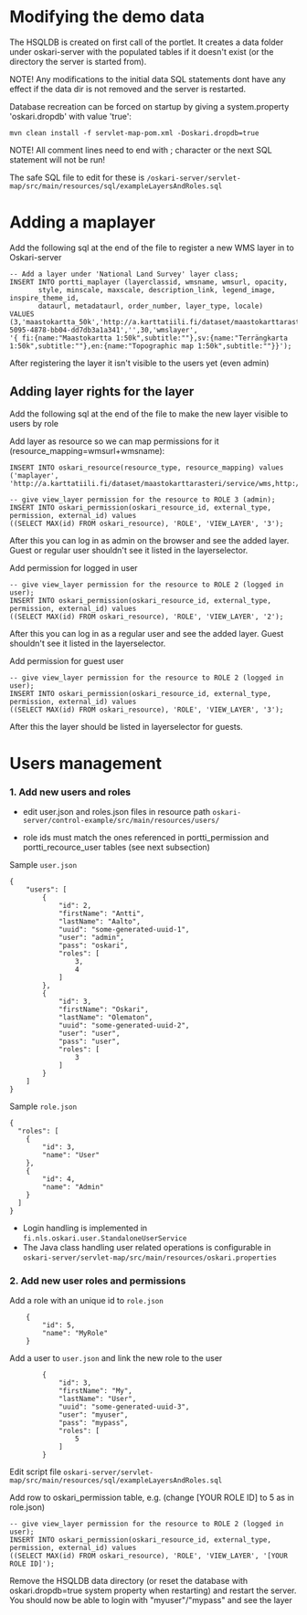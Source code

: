 # Modifying the demo data

The HSQLDB is created on first call of the portlet. It creates a data folder under oskari-server with the populated tables if it doesn't exist
(or the directory the server is started from).

NOTE! Any modifications to the initial data SQL statements dont have any effect if the data dir is not
removed and the server is restarted.

Database recreation can be forced on startup by giving a system.property 'oskari.dropdb' with value 'true':

    mvn clean install -f servlet-map-pom.xml -Doskari.dropdb=true

NOTE! All comment lines need to end with ; character or the next SQL statement will not be run!

The safe SQL file to edit for these is `/oskari-server/servlet-map/src/main/resources/sql/exampleLayersAndRoles.sql`

# Adding a maplayer

Add the following sql at the end of the file to register a new WMS layer in to Oskari-server

    -- Add a layer under 'National Land Survey' layer class;
    INSERT INTO portti_maplayer (layerclassid, wmsname, wmsurl, opacity,
           style, minscale, maxscale, description_link, legend_image, inspire_theme_id,
           dataurl, metadataurl, order_number, layer_type, locale)
    VALUES (3,'maastokartta_50k','http://a.karttatiili.fi/dataset/maastokarttarasteri/service/wms,http://b.karttatiili.fi/dataset/maastokarttarasteri/service/wms,http://c.karttatiili.fi/dataset/maastokarttarasteri/service/wms,http://d.karttatiili.fi/dataset/maastokarttarasteri/service/wms',40,'',54000,26000,'','',3,'c22da116-5095-4878-bb04-dd7db3a1a341','',30,'wmslayer',
    '{ fi:{name:"Maastokartta 1:50k",subtitle:""},sv:{name:"Terrängkarta 1:50k",subtitle:""},en:{name:"Topographic map 1:50k",subtitle:""}}');

After registering the layer it isn't visible to the users yet (even admin)

## Adding layer rights for the layer

Add the following sql at the end of the file to make the new layer visible to users by role

Add layer as resource so we can map permissions for it (resource_mapping=wmsurl+wmsname):

    INSERT INTO oskari_resource(resource_type, resource_mapping) values ('maplayer', 'http://a.karttatiili.fi/dataset/maastokarttarasteri/service/wms,http://b.karttatiili.fi/dataset/maastokarttarasteri/service/wms,http://c.karttatiili.fi/dataset/maastokarttarasteri/service/wms,http://d.karttatiili.fi/dataset/maastokarttarasteri/service/wms+maastokartta_50k');

    -- give view_layer permission for the resource to ROLE 3 (admin);
    INSERT INTO oskari_permission(oskari_resource_id, external_type, permission, external_id) values
    ((SELECT MAX(id) FROM oskari_resource), 'ROLE', 'VIEW_LAYER', '3');

After this you can log in as admin on the browser and see the added layer. Guest or regular user shouldn't see it listed in the layerselector.

Add permission for logged in user

    -- give view_layer permission for the resource to ROLE 2 (logged in user);
    INSERT INTO oskari_permission(oskari_resource_id, external_type, permission, external_id) values
    ((SELECT MAX(id) FROM oskari_resource), 'ROLE', 'VIEW_LAYER', '2');

After this you can log in as a regular user and see the added layer. Guest shouldn't see it listed in the layerselector.

Add permission for guest user

    -- give view_layer permission for the resource to ROLE 2 (logged in user);
    INSERT INTO oskari_permission(oskari_resource_id, external_type, permission, external_id) values
    ((SELECT MAX(id) FROM oskari_resource), 'ROLE', 'VIEW_LAYER', '3');

After this the layer should be listed in layerselector for guests.

# Users management

### 1. Add new users and roles

* edit user.json and roles.json files in resource path `oskari-server/control-example/src/main/resources/users/`

* role ids must match the ones referenced in portti_permission and portti_recource_user tables (see next subsection)

Sample `user.json`

    {
        "users": [
            {
                "id": 2,
                "firstName": "Antti",
                "lastName": "Aalto",
                "uuid": "some-generated-uuid-1",
                "user": "admin",
                "pass": "oskari",
                "roles": [
                    3,
                    4
                ]
            },
            {
                "id": 3,
                "firstName": "Oskari",
                "lastName": "Olematon",
                "uuid": "some-generated-uuid-2",
                "user": "user",
                "pass": "user",
                "roles": [
                    3
                ]
            }
        ]
    }

Sample `role.json`

    {
      "roles": [
        {
            "id": 3,
            "name": "User"
        },
        {
            "id": 4,
            "name": "Admin"
        }
      ]
    }

* Login handling is implemented in `fi.nls.oskari.user.StandaloneUserService`
* The Java class handling user related operations is configurable in `oskari-server/servlet-map/src/main/resources/oskari.properties`

### 2. Add new user roles and permissions

Add a role with an unique id to `role.json`

        {
            "id": 5,
            "name": "MyRole"
        }

Add a user to `user.json` and link the new role to the user

            {
                "id": 3,
                "firstName": "My",
                "lastName": "User",
                "uuid": "some-generated-uuid-3",
                "user": "myuser",
                "pass": "mypass",
                "roles": [
                    5
                ]
            }


Edit script file `oskari-server/servlet-map/src/main/resources/sql/exampleLayersAndRoles.sql`

Add row to oskari_permission table, e.g. (change [YOUR ROLE ID] to 5 as in role.json)

    -- give view_layer permission for the resource to ROLE 2 (logged in user);
    INSERT INTO oskari_permission(oskari_resource_id, external_type, permission, external_id) values
    ((SELECT MAX(id) FROM oskari_resource), 'ROLE', 'VIEW_LAYER', '[YOUR ROLE ID]');

Remove the HSQLDB data directory (or reset the database with oskari.dropdb=true system property when restarting) and restart the server. You should now be able to login with "myuser"/"mypass" and see the layer